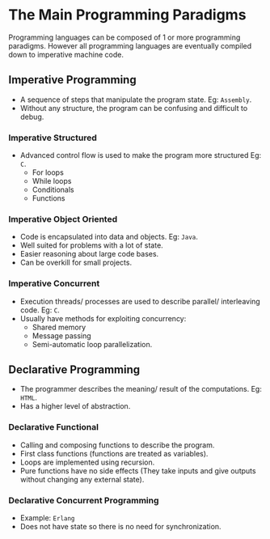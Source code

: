 # The Main Programming Paradigms

Programming languages can be composed of 1 or more programming paradigms. However all programming languages are eventually compiled down to imperative machine code.

## Imperative Programming
* A sequence of steps that manipulate the program state. Eg: `Assembly`.
* Without any structure, the program can be confusing and difficult to debug.

### Imperative Structured
* Advanced control flow is used to make the program more structured Eg: `C`.
    * For loops
    * While loops
    * Conditionals
    * Functions

### Imperative Object Oriented
* Code is encapsulated into data and objects. Eg: `Java`.
* Well suited for problems with a lot of state.
* Easier reasoning about large code bases.
* Can be overkill for small projects.

### Imperative Concurrent 
* Execution threads/ processes are used to describe parallel/ interleaving code. Eg: `C`.
* Usually have methods for exploiting concurrency:
    * Shared memory
    * Message passing
    * Semi-automatic loop parallelization.

## Declarative Programming
* The programmer describes the meaning/ result of the computations. Eg: `HTML`.
* Has a higher level of abstraction.

### Declarative Functional
* Calling and composing functions to describe the program.
* First class functions (functions are treated as variables).
* Loops are implemented using recursion.
* Pure functions have no side effects (They take inputs and give outputs without changing any external state).

### Declarative Concurrent Programming
* Example: `Erlang`
* Does not have state so there is no need for synchronization.
